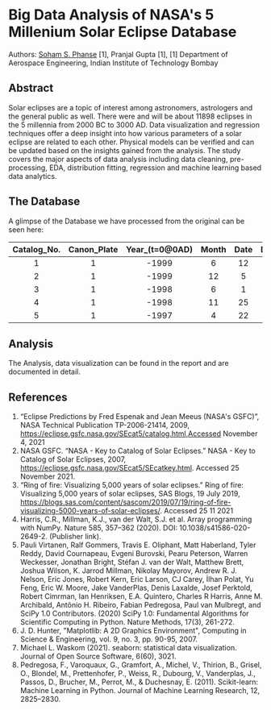 # Big Data Analysis of NASA's 5 Millenium Solar Eclipse Database
Authors: [Soham S. Phanse](mailto:19D170030@iitb.ac.in) [1], Pranjal Gupta [1], 
[1] Department of Aerospace Engineering, Indian Institute of Technology Bombay

## Abstract
Solar eclipses are a topic of interest among astronomers, astrologers and the general public as well. There were and will be about 11898 eclipses in the 5 millennia from 2000 BC to 3000 AD. Data visualization and regression techniques offer a deep insight into how various parameters of a solar eclipse are related to each other. Physical models can be verified and can be updated based on the insights gained from the analysis. The study covers the major aspects of data analysis including data cleaning, pre-processing, EDA, distribution fitting, regression and machine learning based data analytics. 

## The Database
A glimpse of the Database we have processed from the original can be seen here:

| Catalog_No. | Canon_Plate | Year_(t=0@0AD) | Month | Date | Days_from_the_last_eclipse | TDGE_from_00:00 | DT_(s) | Luna_Num | Saros_Num | Eclipse_Type | Gamma | Eclipse_Magnitude | Latitude | Longitude | Sun_Alt | Sun_Az | path_width | Total_Central_Duration_(s) | 
| :-----------: | :-----------: | :--------------: | :-----: | :----: | :--------------------------: | :---------------: | :------: | :--------: | :---------: | :------------: | :-----: | :-----------------: | :--------: | :---------: | :-------: | :------: | :----------: | :--------------------------: | 
| 1 | 1 | -1999 | 6 | 12 | 0 | 11691 | 46438 | -49456 | 5 | T | -0.2701 | 1.0733 | 6.0 | -33.3 | 74.0 | 344 | 247.0 | 397.0 | 
| 2 | 1 | -1999 | 12 | 5 | 176 | 85523 | 46426 | -49450 | 10 | A | -0.2317 | 0.9382 | -32.9 | 10.8 | 76.0 | 21 | 236.0 | 404.0 | 
| 3 | 1 | -1998 | 6 | 1 | 187 | 65356 | 46415 | -49444 | 15 | T | 0.4994 | 1.0284 | 46.2 | 83.4 | 60.0 | 151 | 111.0 | 135.0 | 
| 4 | 1 | -1998 | 11 | 25 | 177 | 21423 | 46403 | -49438 | 20 | A | -0.9045 | 0.9806 | -67.8 | -143.8 | 25.0 | 74 | 162.0 | 74.0 | 
| 5 | 1 | -1997 | 4 | 22 | 217 | 47996 | 46393 | -49433 | -13 | P | -1.4669999999999999 | 0.1611 | -60.6 | -106.4 | nan | 281 | nan | nan | 

## Analysis
The Analysis, data visualization can be found in the report and are documented in detail. 

## References
1.	“Eclipse Predictions by Fred Espenak and Jean Meeus (NASA's GSFC)”, NASA Technical Publication TP-2006-21414, 2009, https://eclipse.gsfc.nasa.gov/SEcat5/catalog.html,Accessed November 4, 2021
2. NASA GSFC. “NASA - Key to Catalog of Solar Eclipses.” NASA - Key to Catalog of Solar Eclipses, 2007, https://eclipse.gsfc.nasa.gov/SEcat5/SEcatkey.html. Accessed 25 November 2021.
3. “Ring of fire: Visualizing 5,000 years of solar eclipses.” Ring of fire: Visualizing 5,000 years of solar eclipses, SAS Blogs, 19 July 2019, https://blogs.sas.com/content/sascom/2019/07/19/ring-of-fire-visualizing-5000-years-of-solar-eclipses/. Accessed 25 11 2021
4. Harris, C.R., Millman, K.J., van der Walt, S.J. et al. Array programming with NumPy. Nature 585, 357–362 (2020). DOI: 10.1038/s41586-020-2649-2. (Publisher link).
5. Pauli Virtanen, Ralf Gommers, Travis E. Oliphant, Matt Haberland, Tyler Reddy, David Cournapeau, Evgeni Burovski, Pearu Peterson, Warren Weckesser, Jonathan Bright, Stéfan J. van der Walt, Matthew Brett, Joshua Wilson, K. Jarrod Millman, Nikolay Mayorov, Andrew R. J. Nelson, Eric Jones, Robert Kern, Eric Larson, CJ Carey, İlhan Polat, Yu Feng, Eric W. Moore, Jake VanderPlas, Denis Laxalde, Josef Perktold, Robert Cimrman, Ian Henriksen, E.A. Quintero, Charles R Harris, Anne M. Archibald, Antônio H. Ribeiro, Fabian Pedregosa, Paul van Mulbregt, and SciPy 1.0 Contributors. (2020) SciPy 1.0: Fundamental Algorithms for Scientific Computing in Python. Nature Methods, 17(3), 261-272.
6. J. D. Hunter, "Matplotlib: A 2D Graphics Environment", Computing in Science & Engineering, vol. 9, no. 3, pp. 90-95, 2007.
7. Michael L. Waskom (2021). seaborn: statistical data visualization. Journal of Open Source Software, 6(60), 3021.
8. Pedregosa, F., Varoquaux, G., Gramfort, A., Michel, V., Thirion, B., Grisel, O., Blondel, M., Prettenhofer, P., Weiss, R., Dubourg, V., Vanderplas, J., Passos, D., Brucher, M., Perrot, M., & Duchesnay, E. (2011). Scikit-learn: Machine Learning in Python. Journal of Machine Learning Research, 12, 2825–2830.
